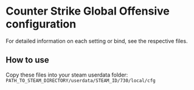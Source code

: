 # Counter Strike Global Offensive configuration

For detailed information on each setting or bind, see the respective files.

## How to use

Copy these files into your steam userdata folder: `PATH_TO_STEAM_DIRECTORY/userdata/STEAM_ID/730/local/cfg`
